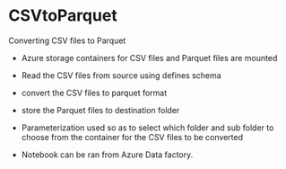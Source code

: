# CSVtoParquet
Converting CSV files to Parquet 

- Azure storage containers for CSV files and Parquet files are mounted
- Read the CSV files from source using defines schema
- convert the CSV files to parquet format 
- store the Parquet files to destination folder 

- Parameterization used so as to select which folder and sub folder to choose from the container for the CSV files to be converted
- Notebook can be ran from Azure Data factory. 
